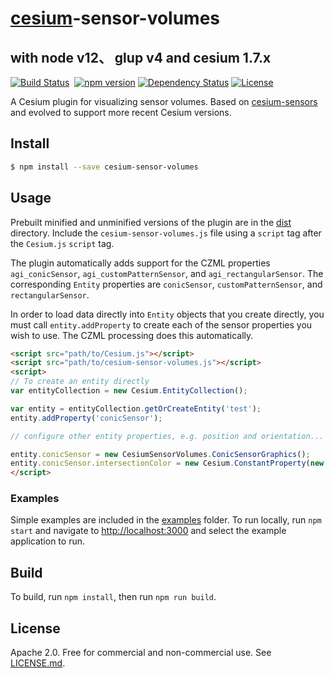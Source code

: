 # [cesium](https://cesiumjs.org)-sensor-volumes
## with node v12、 glup v4 and cesium 1.7.x
[![Build Status](https://travis-ci.org/jlouns/cesium-sensor-volumes.svg?branch=master)](https://travis-ci.org/jlouns/cesium-sensor-volumes)&nbsp;
[![npm version](https://badge.fury.io/js/cesium-sensor-volumes.svg)](https://badge.fury.io/js/cesium-sensor-volumes)
[![Dependency Status](https://david-dm.org/jlouns/cesium-sensor-volumes.svg)](https://david-dm.org/jlouns/cesium-sensor-volumes)
[![License](https://img.shields.io/badge/License-Apache%202.0-blue.svg)](http://www.apache.org/licenses/LICENSE-2.0.html)

A Cesium plugin for visualizing sensor volumes. Based on [cesium-sensors](https://github.com/AnalyticalGraphicsInc/cesium-sensors) and evolved to support more recent Cesium versions.

## Install

```sh
$ npm install --save cesium-sensor-volumes
```

## Usage

Prebuilt minified and unminified versions of the plugin are in the [dist](dist/) directory.  Include the `cesium-sensor-volumes.js` file using a `script` tag after the `Cesium.js` `script` tag.

The plugin automatically adds support for the CZML properties `agi_conicSensor`, `agi_customPatternSensor`, and `agi_rectangularSensor`.  The corresponding `Entity` properties are `conicSensor`, `customPatternSensor`, and `rectangularSensor`.

In order to load data directly into `Entity` objects that you create directly, you must call `entity.addProperty` to create each of the sensor properties you wish to use.  The CZML processing does this automatically.

```html
<script src="path/to/Cesium.js"></script>
<script src="path/to/cesium-sensor-volumes.js"></script>
<script>
// To create an entity directly
var entityCollection = new Cesium.EntityCollection();

var entity = entityCollection.getOrCreateEntity('test');
entity.addProperty('conicSensor');

// configure other entity properties, e.g. position and orientation...

entity.conicSensor = new CesiumSensorVolumes.ConicSensorGraphics();
entity.conicSensor.intersectionColor = new Cesium.ConstantProperty(new Cesium.Color(0.1, 0.2, 0.3, 0.4));
</script>
```

### Examples

Simple examples are included in the [examples](examples/) folder.  To run locally, run `npm start` and navigate to [http://localhost:3000](http://localhost:3000) and select the example application to run.

## Build

To build, run `npm install`, then run `npm run build`.

## License

Apache 2.0.  Free for commercial and non-commercial use.  See [LICENSE.md](LICENSE.md).
